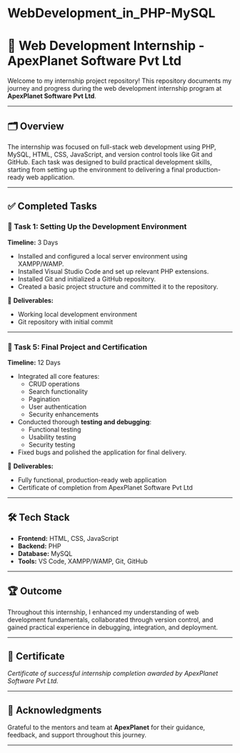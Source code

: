 # WebDevelopment_in_PHP-MySQL
# 💼 Web Development Internship - ApexPlanet Software Pvt Ltd

Welcome to my internship project repository! This repository documents my journey and progress during the web development internship program at **ApexPlanet Software Pvt Ltd**.

---

## 🗂️ Overview

The internship was focused on full-stack web development using PHP, MySQL, HTML, CSS, JavaScript, and version control tools like Git and GitHub. Each task was designed to build practical development skills, starting from setting up the environment to delivering a final production-ready web application.

---

## ✅ Completed Tasks

### 🧩 Task 1: Setting Up the Development Environment
**Timeline:** 3 Days

- Installed and configured a local server environment using XAMPP/WAMP.
- Installed Visual Studio Code and set up relevant PHP extensions.
- Installed Git and initialized a GitHub repository.
- Created a basic project structure and committed it to the repository.

📂 **Deliverables:**
- Working local development environment
- Git repository with initial commit

---

### 🧩 Task 5: Final Project and Certification
**Timeline:** 12 Days

- Integrated all core features:
  - CRUD operations
  - Search functionality
  - Pagination
  - User authentication
  - Security enhancements
- Conducted thorough **testing and debugging**:
  - Functional testing
  - Usability testing
  - Security testing
- Fixed bugs and polished the application for final delivery.

📂 **Deliverables:**
- Fully functional, production-ready web application
- Certificate of completion from ApexPlanet Software Pvt Ltd

---

## 🛠️ Tech Stack

- **Frontend:** HTML, CSS, JavaScript
- **Backend:** PHP
- **Database:** MySQL
- **Tools:** VS Code, XAMPP/WAMP, Git, GitHub

---

## 🏆 Outcome

Throughout this internship, I enhanced my understanding of web development fundamentals, collaborated through version control, and gained practical experience in debugging, integration, and deployment.

---

## 📜 Certificate

*Certificate of successful internship completion awarded by ApexPlanet Software Pvt Ltd.*

---

## 🙌 Acknowledgments

Grateful to the mentors and team at **ApexPlanet** for their guidance, feedback, and support throughout this journey.

---

